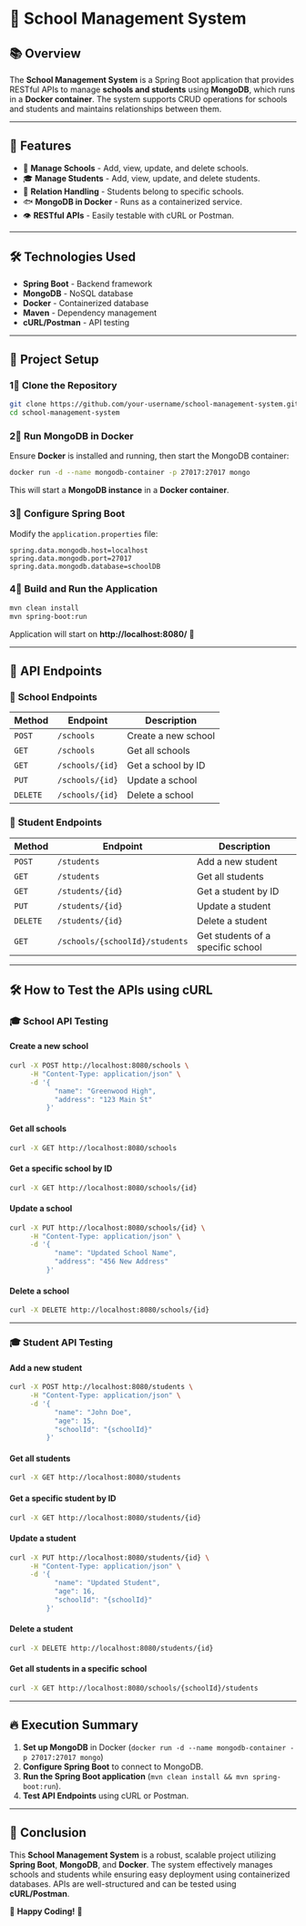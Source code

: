 # 🏢 School Management System

## 📚 Overview  
The **School Management System** is a Spring Boot application that provides RESTful APIs to manage **schools and students** using **MongoDB**, which runs in a **Docker container**. The system supports CRUD operations for schools and students and maintains relationships between them.

---

## 🚀 Features  
- 🏢 **Manage Schools** - Add, view, update, and delete schools.  
- 🎓 **Manage Students** - Add, view, update, and delete students.  
- 💌 **Relation Handling** - Students belong to specific schools.  
- 🐟 **MongoDB in Docker** - Runs as a containerized service.  
- 👁️ **RESTful APIs** - Easily testable with cURL or Postman.

---

## 🛠️ Technologies Used  
- **Spring Boot** - Backend framework  
- **MongoDB** - NoSQL database  
- **Docker** - Containerized database  
- **Maven** - Dependency management  
- **cURL/Postman** - API testing  

---

## 🏢 Project Setup  

### **1⃣ Clone the Repository**  
```sh
git clone https://github.com/your-username/school-management-system.git
cd school-management-system
```

### **2⃣ Run MongoDB in Docker**  
Ensure **Docker** is installed and running, then start the MongoDB container:  
```sh
docker run -d --name mongodb-container -p 27017:27017 mongo
```
This will start a **MongoDB instance** in a **Docker container**.

### **3⃣ Configure Spring Boot**  
Modify the `application.properties` file:  
```properties
spring.data.mongodb.host=localhost
spring.data.mongodb.port=27017
spring.data.mongodb.database=schoolDB
```

### **4⃣ Build and Run the Application**  
```sh
mvn clean install
mvn spring-boot:run
```
Application will start on **http://localhost:8080/** 🚀  

---

## 📝 API Endpoints  

### 📌 **School Endpoints**  
| Method | Endpoint | Description |
|--------|---------|-------------|
| `POST` | `/schools` | Create a new school |
| `GET` | `/schools` | Get all schools |
| `GET` | `/schools/{id}` | Get a school by ID |
| `PUT` | `/schools/{id}` | Update a school |
| `DELETE` | `/schools/{id}` | Delete a school |

### 📌 **Student Endpoints**  
| Method | Endpoint | Description |
|--------|---------|-------------|
| `POST` | `/students` | Add a new student |
| `GET` | `/students` | Get all students |
| `GET` | `/students/{id}` | Get a student by ID |
| `PUT` | `/students/{id}` | Update a student |
| `DELETE` | `/students/{id}` | Delete a student |
| `GET` | `/schools/{schoolId}/students` | Get students of a specific school |

---

## 🛠️ **How to Test the APIs using cURL**  

### 🎓 **School API Testing**  

#### **Create a new school**  
```sh
curl -X POST http://localhost:8080/schools \
     -H "Content-Type: application/json" \
     -d '{
           "name": "Greenwood High",
           "address": "123 Main St"
         }'
```

#### **Get all schools**  
```sh
curl -X GET http://localhost:8080/schools
```

#### **Get a specific school by ID**  
```sh
curl -X GET http://localhost:8080/schools/{id}
```

#### **Update a school**  
```sh
curl -X PUT http://localhost:8080/schools/{id} \
     -H "Content-Type: application/json" \
     -d '{
           "name": "Updated School Name",
           "address": "456 New Address"
         }'
```

#### **Delete a school**  
```sh
curl -X DELETE http://localhost:8080/schools/{id}
```

---

### 🎓 **Student API Testing**  

#### **Add a new student**  
```sh
curl -X POST http://localhost:8080/students \
     -H "Content-Type: application/json" \
     -d '{
           "name": "John Doe",
           "age": 15,
           "schoolId": "{schoolId}"
         }'
```

#### **Get all students**  
```sh
curl -X GET http://localhost:8080/students
```

#### **Get a specific student by ID**  
```sh
curl -X GET http://localhost:8080/students/{id}
```

#### **Update a student**  
```sh
curl -X PUT http://localhost:8080/students/{id} \
     -H "Content-Type: application/json" \
     -d '{
           "name": "Updated Student",
           "age": 16,
           "schoolId": "{schoolId}"
         }'
```

#### **Delete a student**  
```sh
curl -X DELETE http://localhost:8080/students/{id}
```

#### **Get all students in a specific school**  
```sh
curl -X GET http://localhost:8080/schools/{schoolId}/students
```

---

## 🔥 Execution Summary  

1. **Set up MongoDB** in Docker (`docker run -d --name mongodb-container -p 27017:27017 mongo`)  
2. **Configure Spring Boot** to connect to MongoDB.  
3. **Run the Spring Boot application** (`mvn clean install && mvn spring-boot:run`).  
4. **Test API Endpoints** using cURL or Postman.  

---

## 📝 Conclusion  
This **School Management System** is a robust, scalable project utilizing **Spring Boot**, **MongoDB**, and **Docker**. The system effectively manages schools and students while ensuring easy deployment using containerized databases. APIs are well-structured and can be tested using **cURL/Postman**.

🚀 **Happy Coding!** 🎉

